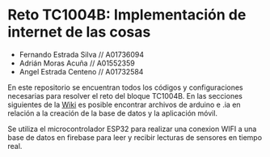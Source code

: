 # Reto TC1004B: Implementación de internet de las cosas


- Fernando Estrada Silva // A01736094
- Adrián Moras Acuña // A01552359
- Angel Estrada Centeno // A01732584

En este repositorio se encuentran todos los códigos y configuraciones necesarias para resolver el reto del bloque TC1004B. 
En las secciones siguientes de la [Wiki](https://github.com/ferestradaa/RetoIOT/wiki) es posible encontrar archivos de arduino e .ia en relación a la creación de la base de datos y la aplicación móvil. 

Se utiliza el microcontrolador ESP32 para realizar una conexion WIFI a una base de datos en firebase para leer y recibir lecturas de sensores en tiempo real. 



